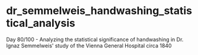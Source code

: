 # dr_semmelweis_handwashing_statistical_analysis

Day 80/100 - Analyzing the statistical significance of handwashing in Dr. Ignaz Semmelweis' study of the Vienna General Hospital circa 1840
